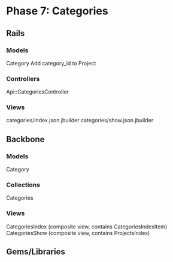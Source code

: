 # Phase 7: Categories

## Rails
### Models
Category
Add category_id to Project

### Controllers
Api::CategoriesController

### Views
categories/index.json.jbuilder
categories/show.json.jbuilder

## Backbone
### Models
Category

### Collections
Categories

### Views
CategoriesIndex (composite view, contains CategoriesIndexItem)
CategoriesShow (composite view, contains ProjectsIndex)

## Gems/Libraries
